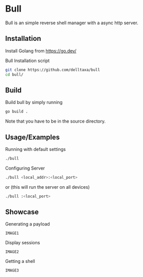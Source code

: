 
# Bull

Bull is an simple reverse shell manager with a async http server.

## Installation

Install Golang from https://go.dev/

Bull Installation script
```bash
git clone https://github.com/delltaxa/bull
cd bull/
```
    
## Build

Build bull by simply running 
```bash
go build .
```
Note that you have to be in the source directory.
## Usage/Examples

Running with default settings
```bash
./bull
```

Configuring Server
```bash
./bull <local_addr>:<local_port>
```

or (this will run the server on all devices)

```bash
./bull :<local_port>
```
## Showcase

Generating a payload
```
IMAGE1
```

Display sessions
```
IMAGE2
```

Getting a shell
```
IMAGE3
```
